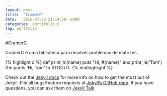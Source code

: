 ```yaml
---
layout: post
title:  "CramerC"
date:   2016-07-26 21:14:39 -0300
categories: portifolio C
tag: portfolio
---
```

#CramerC

CramerC é uma biblioteca para resolver problemas de matrizes.

{% highlight c %}
def print_hi(name)
  puts "Hi, #{name}"
end
print_hi('Tom')
#=> prints 'Hi, Tom' to STDOUT.
{% endhighlight %}

Check out the [Jekyll docs][jekyll-docs] for more info on how to get the most out of Jekyll. File all bugs/feature requests at [Jekyll’s GitHub repo][jekyll-gh]. If you have questions, you can ask them on [Jekyll Talk][jekyll-talk].

[jekyll-docs]: http://jekyllrb.com/docs/home
[jekyll-gh]:   https://github.com/jekyll/jekyll
[jekyll-talk]: https://talk.jekyllrb.com/
